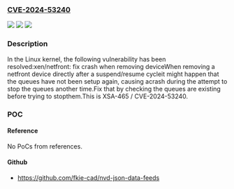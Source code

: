 ### [CVE-2024-53240](https://cve.mitre.org/cgi-bin/cvename.cgi?name=CVE-2024-53240)
![](https://img.shields.io/static/v1?label=Product&message=Linux&color=blue)
![](https://img.shields.io/static/v1?label=Version&message=ed773dd798bf720756d20021b8d8a4a3d7184bda%3C%2020f7f0cf7af5d81b218202ef504223af84b16a8f%20&color=brighgreen)
![](https://img.shields.io/static/v1?label=Vulnerability&message=n%2Fa&color=brighgreen)

### Description

In the Linux kernel, the following vulnerability has been resolved:xen/netfront: fix crash when removing deviceWhen removing a netfront device directly after a suspend/resume cycleit might happen that the queues have not been setup again, causing acrash during the attempt to stop the queues another time.Fix that by checking the queues are existing before trying to stopthem.This is XSA-465 / CVE-2024-53240.

### POC

#### Reference
No PoCs from references.

#### Github
- https://github.com/fkie-cad/nvd-json-data-feeds

